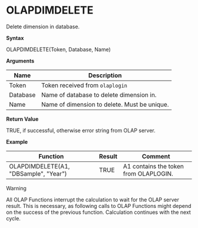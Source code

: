 # OLAPDIMDELETE

Delete dimension in database.

**Syntax**

OLAPDIMDELETE(Token, Database, Name)

**Arguments**

| Name     | Description                                  |
|----------|----------------------------------------------|
| Token    | Token received from `olaplogin`              |
| Database | Name of database to delete dimension in.     |
| Name     | Name of dimension to delete. Must be unique. |

**Return Value**

TRUE, if successful, otherwise error string from OLAP server.

**Example**

| Function                              | Result | Comment                               |
|---------------------------------------|--------|---------------------------------------|
| OLAPDIMDELETE(A1, "DBSample", "Year") | TRUE   | A1 contains the token from OLAPLOGIN. |

<div class="warning">

<div class="title">

Warning

</div>

All OLAP Functions interrupt the calculation to wait for the OLAP server
result. This is necessary, as following calls to OLAP Functions might
depend on the success of the previous function. Calculation continues
with the next cycle.

</div>
